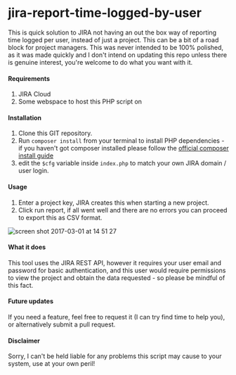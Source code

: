 # jira-report-time-logged-by-user
This is quick solution to JIRA not having an out the box way of reporting time logged per user, instead of just a project. This can be a bit of a road block for project managers. This was never intended to be 100% polished, as it was made quickly and I don't intend on updating this repo unless there is genuine interest, you're welcome to do what you want with it.

#### Requirements
1. JIRA Cloud
2. Some webspace to host this PHP script on

#### Installation
1. Clone this GIT repository.
2. Run `composer install` from your terminal to install PHP dependencies - if you haven't got composer installed please follow the [official composer install guide](https://getcomposer.org/doc/00-intro.md "Composer is a tool for dependency management in PHP. It allows you to declare the libraries your project depends on and it will manage (install/update) them for you.")
3. edit the `$cfg` variable inside `index.php` to match your own JIRA domain / user login.

#### Usage
1.  Enter a project key,  JIRA creates this when starting a new project.
2.  Click run report, if all went well and there are no errors you can proceed to export this as CSV format.

![screen shot 2017-03-01 at 14 51 27](https://cloud.githubusercontent.com/assets/2064944/23467579/57ae1512-fe96-11e6-893d-b08615e80811.png)

#### What it does
This tool uses the JIRA REST API, however it requires your user email and password for basic authentication, and this user would require permissions to view the project and obtain the data requested - so please be mindful of this fact.

#### Future updates
If you need a feature, feel free to request it (I can try find time to help you), or alternatively submit a pull request.

#### Disclaimer
Sorry, I can't be held liable for any problems this script may cause to your system, use at your own peril!
